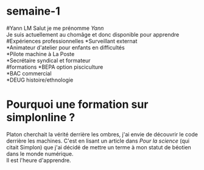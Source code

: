 # semaine-1
#Yann LM
Salut je me prénomme _Yann_  
Je suis actuellement au chomâge et donc disponible pour apprendre    
#Expériences professionnelles
*Surveillant externat  
*Animateur d'atelier pour enfants en difficultés  
*Pilote machine à La Poste  
*Secrétaire syndical et formateur  
#formations
*BEPA option pisciculture  
*BAC commercial  
*DEUG histoire/ethnologie  
# Pourquoi une formation sur simplonline ?
Platon cherchait la vérité derrière les ombres, j'ai envie de découvrir le code derrière les machines. C'est en lisant un article dans *Pour la science* (qui citait Simplon) que j'ai décidé de mettre un terme à mon statut de béotien dans le monde numérique.  
Il est l'heure d'apprendre.